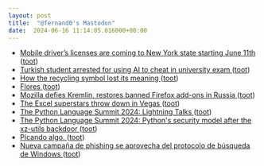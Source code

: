 ```yaml
---
layout: post
title:  "@fernand0's Mastodon"
date:  2024-06-16 11:14:05.016000+00:00
---
```

*  [Mobile driver’s licenses are coming to New York state starting June 11th ](https://www.theverge.com/2024/6/11/24175681/new-york-state-mobile-id-drivers-license-now-availabl) ([toot](https://mastodon.social/@fernand0/112626004460534561))
*  [Turkish student arrested for using AI to cheat in university exam   ](https://www.reuters.com/technology/artificial-intelligence/turkish-student-arrested-using-ai-cheat-university-exam-2024-06-11/) ([toot](https://mastodon.social/@fernand0/112625899135067590))
*  [How the recycling symbol lost its meaning ](https://grist.org/culture/recycling-symbol-logo-plastic-design) ([toot](https://mastodon.social/@fernand0/112625608862303098))
*  [Flores ](https://www.flickr.com/photos/fernand0/53763595471) ([toot](https://mastodon.social/@fernand0/112625538472145775))
*  [Mozilla defies Kremlin, restores banned Firefox add-ons in Russia ](https://www.theregister.com/2024/06/14/mozilla_firefox_russia) ([toot](https://mastodon.social/@fernand0/112625435157384549))
*  [The Excel superstars throw down in Vegas ](https://www.theverge.com/c/24133822/microsoft-excel-spreadsheet-competition-championshi) ([toot](https://mastodon.social/@fernand0/112625060378196847))
*  [The Python Language Summit 2024: Lightning Talks ](https://pyfound.blogspot.com/2024/06/python-language-summit-2024-lightning-talks.htm) ([toot](https://mastodon.social/@fernand0/112623718332985741))
*  [The Python Language Summit 2024: Python's security model after the xz-utils backdoor ](https://pyfound.blogspot.com/2024/06/python-language-summit-2024-python-security-model-after-xz.htm) ([toot](https://mastodon.social/@fernand0/112621843176503444))
*  [Picando algo. ](https://avecesunafoto.wordpress.com/2024/06/15/picando-algo) ([toot](https://mastodon.social/@fernand0/112621718733395298))
*  [Nueva campaña de phishing se aprovecha del protocolo de búsqueda de Windows ](https://unaaldia.hispasec.com/2024/06/nueva-campana-de-phishing-se-aprovecha-del-protocolo-de-busqueda-de-windows.htm) ([toot](https://mastodon.social/@fernand0/112621610058955929))
